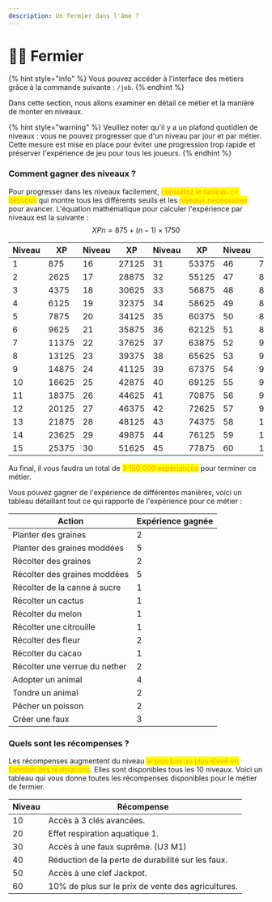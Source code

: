 ```yaml
---
description: Un fermier dans l'âme ?
---
```


# 🧑‍🌾 Fermier

{% hint style="info" %}
Vous pouvez accéder à l'interface des métiers grâce à la commande suivante : `/job`.
{% endhint %}

Dans cette section, nous allons examiner en détail ce métier et la manière de monter en niveaux.

{% hint style="warning" %}
Veuillez noter qu'il y a un plafond quotidien de niveaux : vous ne pouvez progresser que d'un niveau par jour et par métier. Cette mesure est mise en place pour éviter une progression trop rapide et préserver l'expérience de jeu pour tous les joueurs.
{% endhint %}



### Comment gagner des niveaux ?

Pour progresser dans les niveaux facilement, <mark style="color:orange;">consultez le tableau ci-dessous</mark> qui montre tous les différents seuils et les <mark style="color:orange;">niveaux nécessaires</mark> pour avancer. L'équation mathématique pour calculer l'expérience par niveaux est la suivante : $$XPn​=875+(n−1)×1750$$

<table><thead><tr><th data-type="number">Niveau</th><th data-type="number">XP</th><th data-type="number">Niveau</th><th data-type="number">XP</th><th data-type="number">Niveau</th><th data-type="number">XP</th><th data-type="number">Niveau</th><th data-type="number">XP</th></tr></thead><tbody><tr><td>1</td><td>875</td><td>16</td><td>27125</td><td>31</td><td>53375</td><td>46</td><td>79625</td></tr><tr><td>2</td><td>2625</td><td>17</td><td>28875</td><td>32</td><td>55125</td><td>47</td><td>81375</td></tr><tr><td>3</td><td>4375</td><td>18</td><td>30625</td><td>33</td><td>56875</td><td>48</td><td>83125</td></tr><tr><td>4</td><td>6125</td><td>19</td><td>32375</td><td>34</td><td>58625</td><td>49</td><td>84875</td></tr><tr><td>5</td><td>7875</td><td>20</td><td>34125</td><td>35</td><td>60375</td><td>50</td><td>86625</td></tr><tr><td>6</td><td>9625</td><td>21</td><td>35875</td><td>36</td><td>62125</td><td>51</td><td>88375</td></tr><tr><td>7</td><td>11375</td><td>22</td><td>37625</td><td>37</td><td>63875</td><td>52</td><td>90125</td></tr><tr><td>8</td><td>13125</td><td>23</td><td>39375</td><td>38</td><td>65625</td><td>53</td><td>91875</td></tr><tr><td>9</td><td>14875</td><td>24</td><td>41125</td><td>39</td><td>67375</td><td>54</td><td>93625</td></tr><tr><td>10</td><td>16625</td><td>25</td><td>42875</td><td>40</td><td>69125</td><td>55</td><td>95375</td></tr><tr><td>11</td><td>18375</td><td>26</td><td>44625</td><td>41</td><td>70875</td><td>56</td><td>97125</td></tr><tr><td>12</td><td>20125</td><td>27</td><td>46375</td><td>42</td><td>72625</td><td>57</td><td>98875</td></tr><tr><td>13</td><td>21875</td><td>28</td><td>48125</td><td>43</td><td>74375</td><td>58</td><td>100625</td></tr><tr><td>14</td><td>23625</td><td>29</td><td>49875</td><td>44</td><td>76125</td><td>59</td><td>102375</td></tr><tr><td>15</td><td>25375</td><td>30</td><td>51625</td><td>45</td><td>77875</td><td>60</td><td>104125</td></tr></tbody></table>

Au final, il vous faudra un total de <mark style="color:orange;">3 150 000 expériences</mark> pour terminer ce métier.

Vous pouvez gagner de l'expérience de différentes manières, voici un tableau détaillant tout ce qui rapporte de l'expérience pour ce métier :

<table><thead><tr><th>Action</th><th data-type="number">Expérience gagnée</th></tr></thead><tbody><tr><td>Planter des graines</td><td>2</td></tr><tr><td>Planter des graines moddées</td><td>5</td></tr><tr><td>Récolter des graines</td><td>2</td></tr><tr><td>Récolter des graines moddées</td><td>5</td></tr><tr><td>Récolter de la canne à sucre</td><td>1</td></tr><tr><td>Récolter un cactus</td><td>1</td></tr><tr><td>Récolter du melon</td><td>1</td></tr><tr><td>Récolter une citrouille</td><td>1</td></tr><tr><td>Récolter des fleur</td><td>2</td></tr><tr><td>Récolter du cacao</td><td>1</td></tr><tr><td>Récolter une verrue du nether</td><td>2</td></tr><tr><td>Adopter un animal</td><td>4</td></tr><tr><td>Tondre un animal</td><td>2</td></tr><tr><td>Pêcher un poisson</td><td>2</td></tr><tr><td>Créer une faux</td><td>3</td></tr></tbody></table>



### Quels sont les récompenses ?

Les récompenses augmentent du niveau <mark style="color:orange;">le plus bas au plus élevé en fonction des réalisations</mark>. Elles sont disponibles tous les 10 niveaux. Voici un tableau qui vous donne toutes les récompenses disponibles pour le métier de fermier.

| Niveau | Récompense                                         |
| ------ | -------------------------------------------------- |
| 10     | Accès à 3 clés avancées.                           |
| 20     | Effet respiration aquatique 1.                     |
| 30     | Accès à une faux suprême. (U3 M1)                  |
| 40     | Réduction de la perte de durabilité sur les faux.  |
| 50     | Accès à une clef Jackpot.                          |
| 60     | 10% de plus sur le prix de vente des agricultures. |

